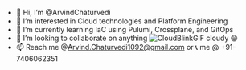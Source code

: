 - 👋 Hi, I’m @ArvindChaturvedi
- 👀 I’m interested in Cloud technologies and Platform Engineering
- 🌱 I’m currently learning IaC using Pulumi, Crossplane, and GitOps
- 💞️ I’m looking to collaborate on anything ![CloudBlinkGIF](https://github.com/ArvindChaturvedi/ArvindChaturvedi/assets/138122453/9a099cec-7247-412b-a4fc-e2eeaaea13de)
cloudy 😁
- 📫 Reach me @Arvind.Chaturvedi1092@gmail.com or 📞 me @ +91-7406062351

<!---
ArvindChaturvedi/ArvindChaturvedi is a ✨ special ✨ repository because its `README.md` (this file) appears on your GitHub profile.
You can click the Preview link to take a look at your changes.
--->
